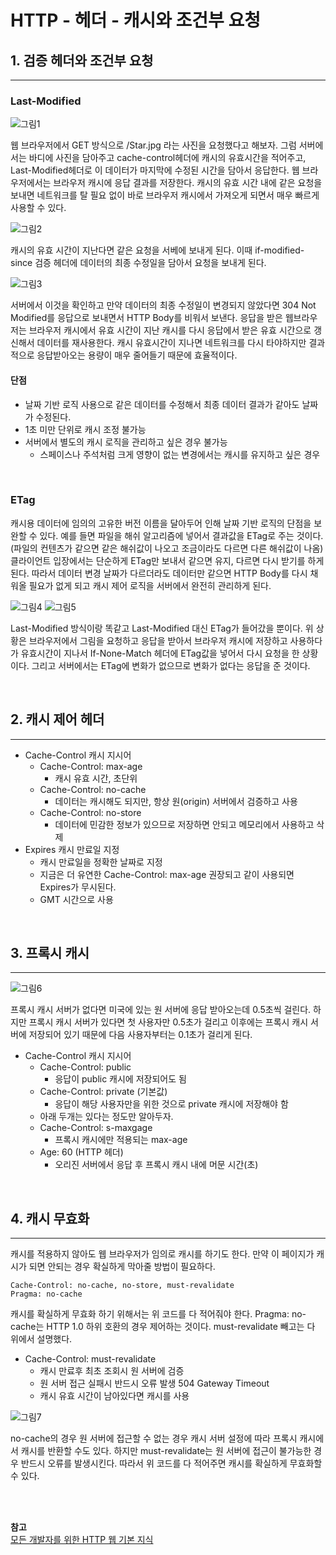 # HTTP - 헤더 - 캐시와 조건부 요청

## 1. 검증 헤더와 조건부 요청
---
### Last-Modified
![그림1](https://github.com/backtony/blog-code/blob/master/http/img/6/6-1.PNG?raw=true)


웹 브라우저에서 GET 방식으로 /Star.jpg 라는 사진을 요청했다고 해보자. 그럼 서버에서는 바디에 사진을 담아주고 cache-control헤더에 캐시의 유효시간을 적어주고, Last-Modified헤더로 이 데이터가 마지막에 수정된 시간을 담아서 응답한다. 웹 브라우저에서는 브라우저 캐시에 응답 결과를 저장한다. 캐시의 유효 시간 내에 같은 요청을 보내면 네트워크를 탈 필요 없이 바로 브라우저 캐시에서 가져오게 되면서 매우 빠르게 사용할 수 있다.
<br>

![그림2](https://github.com/backtony/blog-code/blob/master/http/img/6/6-2.PNG?raw=true)

캐시의 유효 시간이 지난다면 같은 요청을 서베에 보내게 된다. 이때 if-modified-since 검증 헤더에 데이터의 최종 수정일을 담아서 요청을 보내게 된다.
<br>

![그림3](https://github.com/backtony/blog-code/blob/master/http/img/6/6-3.PNG?raw=true)

서버에서 이것을 확인하고 만약 데이터의 최종 수정일이 변경되지 않았다면 304 Not Modified를 응답으로 보내면서 HTTP Body를 비워서 보낸다. 응답을 받은 웹브라우저는 브라우저 캐시에서 유효 시간이 지난 캐시를 다시 응답에서 받은 유효 시간으로 갱신해서 데이터를 재사용한다. 캐시 유효시간이 지나면 네트워크를 다시 타야하지만 결과적으로 응답받아오는 용량이 매우 줄어들기 때문에 효율적이다.

#### 단점
+ 날짜 기반 로직 사용으로 같은 데이터를 수정해서 최종 데이터 결과가 같아도 날짜가 수정된다.
+ 1초 미만 단위로 캐시 조정 불가능
+ 서버에서 별도의 캐시 로직을 관리하고 싶은 경우 불가능
    - 스페이스나 주석처럼 크게 영향이 없는 변경에서는 캐시를 유지하고 싶은 경우


<br>

### ETag
캐시용 데이터에 임의의 고유한 버전 이름을 달아두어 인해 날짜 기반 로직의 단점을 보완할 수 있다. 예를 들면 파일을 해쉬 알고리즘에 넣어서 결과값을 ETag로 주는 것이다.(파일의 컨텐츠가 같으면 같은 해쉬값이 나오고 조금이라도 다르면 다른 해쉬값이 나옴) 클라이언트 입장에서는 단순하게 ETag만 보내서 같으면 유지, 다르면 다시 받기를 하게 된다. 따라서 데이터 변경 날짜가 다르더라도 데이터만 같으면 HTTP Body를 다시 채워올 필요가 없게 되고 캐시 제어 로직을 서버에서 완전히 관리하게 된다.

![그림4](https://github.com/backtony/blog-code/blob/master/http/img/6/6-4.PNG?raw=true)
![그림5](https://github.com/backtony/blog-code/blob/master/http/img/6/6-5.PNG?raw=true)

Last-Modified 방식이랑 똑같고 Last-Modified 대신 ETag가 들어갔을 뿐이다. 위 상황은 브라우저에서 그림을 요청하고 응답을 받아서 브라우저 캐시에 저장하고 사용하다가 유효시간이 지나서 If-None-Match 헤더에 ETag값을 넣어서 다시 요청을 한 상황이다. 그리고 서버에서는 ETag에 변화가 없으므로 변화가 없다는 응답을 준 것이다.

<br>

## 2. 캐시 제어 헤더
---
+ Cache-Control 캐시 지시어
    - Cache-Control: max-age 
        - 캐시 유효 시간, 초단위
    - Cache-Control: no-cache
        - 데이터는 캐시해도 되지만, 항상 원(origin) 서버에서 검증하고 사용
    - Cache-Control: no-store
        - 데이터에 민감한 정보가 있으므로 저장하면 안되고 메모리에서 사용하고 삭제
+ Expires 캐시 만료일 지정
    - 캐시 만료일을 정확한 날짜로 지정
    - 지금은 더 유연한 Cache-Control: max-age 권장되고 같이 사용되면 Expires가 무시된다.
    - GMT 시간으로 사용


<br>

## 3. 프록시 캐시
---
![그림6](https://github.com/backtony/blog-code/blob/master/http/img/6/6-6.PNG?raw=true)

프록시 캐시 서버가 없다면 미국에 있는 원 서버에 응답 받아오는데 0.5초씩 걸린다. 하지만 프록시 캐시 서버가 있다면 첫 사용자만 0.5초가 걸리고 이후에는 프록시 캐시 서버에 저장되어 있기 때문에 다음 사용자부터는 0.1초가 걸리게 된다.

+ Cache-Control 캐시 지시어
    - Cache-Control: public 
        - 응답이 public 캐시에 저장되어도 됨
    - Cache-Control: private  (기본값)
        - 응답이 해당 사용자만을 위한 것으로 private 캐시에 저장해야 함
    - 아래 두개는 있다는 정도만 알아두자.
    - Cache-Control: s-maxgage
        - 프록시 캐시에만 적용되는 max-age
    - Age: 60 (HTTP 헤더)
        - 오리진 서버에서 응답 후 프록시 캐시 내에 머문 시간(초)
    

<br>

## 4. 캐시 무효화
---
캐시를 적용하지 않아도 웹 브라우저가 임의로 캐시를 하기도 한다. 만약 이 페이지가 캐시가 되면 안되는 경우 확실하게 막아줄 방법이 필요하다.
```
Cache-Control: no-cache, no-store, must-revalidate
Pragma: no-cache 
```
캐시를 확실하게 무효화 하기 위해서는 위 코드를 다 적어줘야 한다. Pragma: no-cache는 HTTP 1.0 하위 호환의 경우 제어하는 것이다. must-revalidate 빼고는 다 위에서 설명했다.

+ Cache-Control: must-revalidate 
    - 캐시 만료후 최초 조회시 원 서버에 검증
    - 원 서버 접근 실패시 반드시 오류 발생 504 Gateway Timeout
    - 캐시 유효 시간이 남아있다면 캐시를 사용

![그림7](https://github.com/backtony/blog-code/blob/master/http/img/6/6-7.PNG?raw=true)

no-cache의 경우 원 서버에 접근할 수 없는 경우 캐시 서버 설정에 따라 프록시 캐시에서 캐시를 반환할 수도 있다. 하지만 must-revalidate는 원 서버에 접근이 불가능한 경우 반드시 오류를 발생시킨다. 따라서 위 코드를 다 적어주면 캐시를 확실하게 무효화할 수 있다.






<Br><Br>

__참고__  
<a href="https://www.inflearn.com/course/http-%EC%9B%B9-%EB%84%A4%ED%8A%B8%EC%9B%8C%ED%81%AC#" target="_blank"> 모든 개발자를 위한 HTTP 웹 기본 지식</a>   


